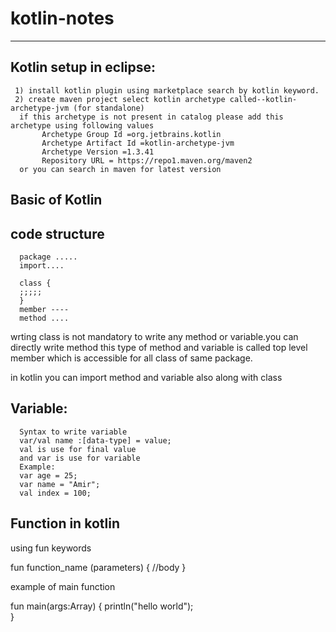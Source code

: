 # kotlin-notes
------------------------------------------

Kotlin setup in eclipse:
------------------------------
     1) install kotlin plugin using marketplace search by kotlin keyword.
     2) create maven project select kotlin archetype called--kotlin-archetype-jvm (for standalone)
      if this archetype is not present in catalog please add this archetype using following values
           Archetype Group Id =org.jetbrains.kotlin
           Archetype Artifact Id =kotlin-archetype-jvm
           Archetype Version =1.3.41
           Repository URL = https://repo1.maven.org/maven2
      or you can search in maven for latest version
 
 
 
 Basic of Kotlin
 -----------------
 
 code structure
 ---------------
      package .....
      import....

      class {
      ;;;;;
      }
      member ----
      method ....
 
 wrting class is not mandatory to write any method or variable.you can directly write method
 this type of method and variable is called top level member which is accessible for all class of same package.
 
 in kotlin you can import method and variable also along with class
 
 
 Variable:
 -----------
      Syntax to write variable
      var/val name :[data-type] = value;
      val is use for final value
      and var is use for variable
      Example:
      var age = 25;
      var name = "Amir";
      val index = 100;

 
 Function in kotlin
 --------------------
  using fun keywords
  
  fun function_name (parameters) {
  //body
  }
 
 example of main function
 
 fun main(args:Array<String>)
  {
  println("hello world");   
 }
 
 
 
 
 
 
 
 
 
